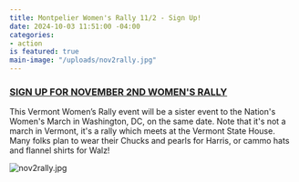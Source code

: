 ```yaml
---
title: Montpelier Women's Rally 11/2 - Sign Up!
date: 2024-10-03 11:51:00 -04:00
categories:
- action
is featured: true
main-image: "/uploads/nov2rally.jpg"
---
```


 

### [SIGN UP FOR NOVEMBER 2ND WOMEN'S RALLY](https://vermontwomensrally.com/)



This Vermont Women’s Rally event will be a sister event to the Nation's Women's March in Washington, DC, on the same date. Note that it's not a march in Vermont, it's a rally which meets at the Vermont State House.  Many folks plan to wear their Chucks and pearls for Harris, or cammo hats and flannel shirts for Walz!

![nov2rally.jpg]([/uploads/nov2rally.jpg](https://vermontwomensrally.com/))



